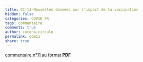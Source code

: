 ```yaml
---
title: CC-11-Nouvelles données sur l’impact de la vaccination
hidden: false
categories: COVID FR
tags: commentaire
comments: true
author: corona-circule
permalink: com11
share: true
---
```


<link rel="stylesheet" href="../assets/css/style.css">



[commentaire n°11 au format __PDF__](/lettres/resources/pdf/commentaire-11.pdf)
